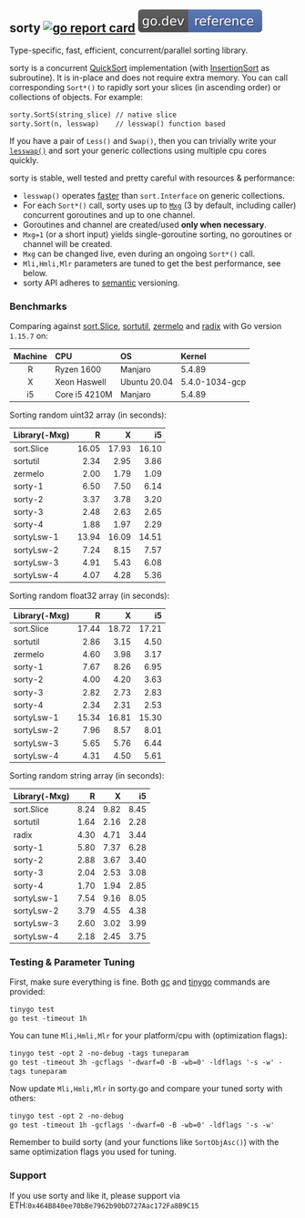 ## sorty [![go report card](https://goreportcard.com/badge/github.com/jfcg/sorty)](https://goreportcard.com/report/github.com/jfcg/sorty) [![go.dev ref](https://raw.githubusercontent.com/jfcg/.github/main/godev.svg)](https://pkg.go.dev/github.com/jfcg/sorty)
Type-specific, fast, efficient, concurrent/parallel sorting library.

sorty is a concurrent [QuickSort](https://en.wikipedia.org/wiki/Quicksort) implementation (with [InsertionSort](https://en.wikipedia.org/wiki/Insertion_sort) as subroutine). It is in-place and does not require extra memory. You can call corresponding `Sort*()` to rapidly sort your slices (in ascending order) or collections of objects. For example:
```
sorty.SortS(string_slice) // native slice
sorty.Sort(n, lesswap)    // lesswap() function based
```
If you have a pair of `Less()` and `Swap()`, then you can trivially write your [`lesswap()`](https://pkg.go.dev/github.com/jfcg/sorty#Sort) and sort your generic collections using multiple cpu cores quickly.

sorty is stable, well tested and pretty careful with resources & performance:
- `lesswap()` operates [faster](https://github.com/lynxkite/lynxkite/pull/141#issuecomment-779673635) than `sort.Interface` on generic collections.
- For each `Sort*()` call, sorty uses up to [`Mxg`](https://pkg.go.dev/github.com/jfcg/sorty#pkg-variables) (3 by default, including caller) concurrent goroutines and up to one channel.
- Goroutines and channel are created/used **only when necessary**.
- `Mxg=1` (or a short input) yields single-goroutine sorting, no goroutines or channel will be created.
- `Mxg` can be changed live, even during an ongoing `Sort*()` call.
- `Mli,Hmli,Mlr` parameters are tuned to get the best performance, see below.
- sorty API adheres to [semantic](https://semver.org) versioning.

### Benchmarks
Comparing against [sort.Slice](https://golang.org/pkg/sort), [sortutil](https://github.com/twotwotwo/sorts), [zermelo](https://github.com/shawnsmithdev/zermelo) and [radix](https://github.com/yourbasic/radix) with Go version `1.15.7` on:

Machine|CPU|OS|Kernel
:---:|:---|:---|:---
R |Ryzen 1600   |Manjaro     |5.4.89
X |Xeon Haswell |Ubuntu 20.04|5.4.0-1034-gcp
i5|Core i5 4210M|Manjaro     |5.4.89

Sorting random uint32 array (in seconds):

Library(-Mxg)|R|X|i5
:---|---:|---:|---:
sort.Slice|16.05|17.93|16.10
sortutil  | 2.34| 2.95| 3.86
zermelo   | 2.00| 1.79| 1.09
sorty-1   | 6.50| 7.50| 6.14
sorty-2   | 3.37| 3.78| 3.20
sorty-3   | 2.48| 2.63| 2.65
sorty-4   | 1.88| 1.97| 2.29
sortyLsw-1|13.94|16.09|14.51
sortyLsw-2| 7.24| 8.15| 7.57
sortyLsw-3| 4.91| 5.43| 6.08
sortyLsw-4| 4.07| 4.28| 5.36

Sorting random float32 array (in seconds):

Library(-Mxg)|R|X|i5
:---|---:|---:|---:
sort.Slice|17.44|18.72|17.21
sortutil  | 2.86| 3.15| 4.50
zermelo   | 4.60| 3.98| 3.17
sorty-1   | 7.67| 8.26| 6.95
sorty-2   | 4.00| 4.20| 3.63
sorty-3   | 2.82| 2.73| 2.83
sorty-4   | 2.34| 2.31| 2.53
sortyLsw-1|15.34|16.81|15.30
sortyLsw-2| 7.96| 8.57| 8.01
sortyLsw-3| 5.65| 5.76| 6.44
sortyLsw-4| 4.31| 4.50| 5.61

Sorting random string array (in seconds):

Library(-Mxg)|R|X|i5
:---|---:|---:|---:
sort.Slice| 8.24| 9.82| 8.45
sortutil  | 1.64| 2.16| 2.28
radix     | 4.30| 4.71| 3.44
sorty-1   | 5.80| 7.37| 6.28
sorty-2   | 2.88| 3.67| 3.40
sorty-3   | 2.04| 2.53| 3.08
sorty-4   | 1.70| 1.94| 2.85
sortyLsw-1| 7.54| 9.16| 8.05
sortyLsw-2| 3.79| 4.55| 4.38
sortyLsw-3| 2.60| 3.02| 3.99
sortyLsw-4| 2.18| 2.45| 3.75

### Testing & Parameter Tuning
First, make sure everything is fine. Both [gc](https://golang.org) and [tinygo](https://tinygo.org) commands are provided:
```
tinygo test
go test -timeout 1h
```
You can tune `Mli,Hmli,Mlr` for your platform/cpu with (optimization flags):
```
tinygo test -opt 2 -no-debug -tags tuneparam
go test -timeout 3h -gcflags '-dwarf=0 -B -wb=0' -ldflags '-s -w' -tags tuneparam
```
Now update `Mli,Hmli,Mlr` in sorty.go and compare your tuned sorty with others:
```
tinygo test -opt 2 -no-debug
go test -timeout 1h -gcflags '-dwarf=0 -B -wb=0' -ldflags '-s -w'
```
Remember to build sorty (and your functions like `SortObjAsc()`) with the same
optimization flags you used for tuning.

### Support
If you use sorty and like it, please support via ETH:`0x464B840ee70bBe7962b90bD727Aac172Fa8B9C15`
